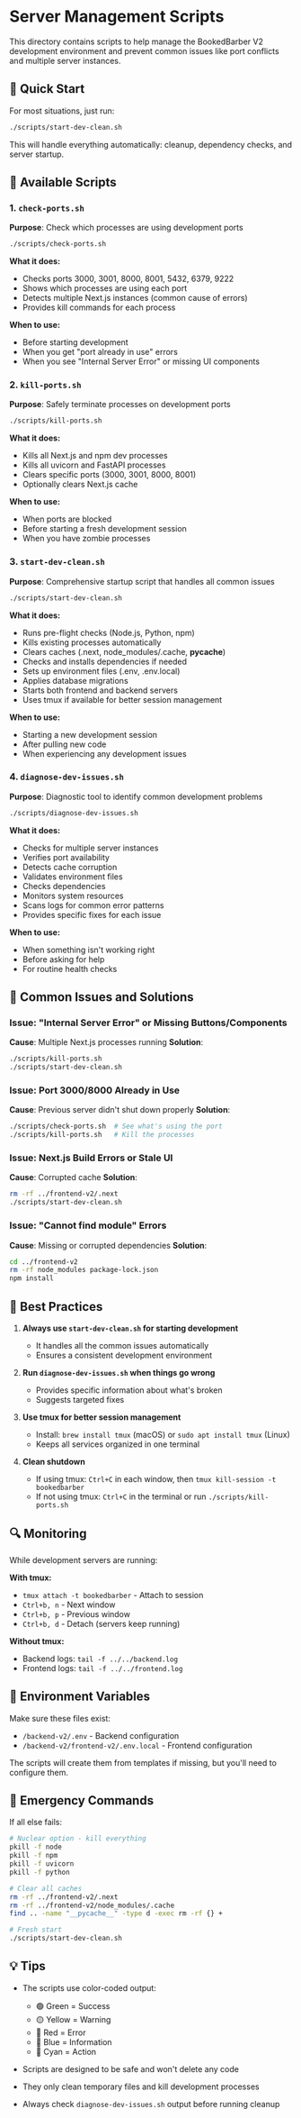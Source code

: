 # Server Management Scripts

This directory contains scripts to help manage the BookedBarber V2 development environment and prevent common issues like port conflicts and multiple server instances.

## 🚀 Quick Start

For most situations, just run:
```bash
./scripts/start-dev-clean.sh
```

This will handle everything automatically: cleanup, dependency checks, and server startup.

## 📁 Available Scripts

### 1. `check-ports.sh`
**Purpose**: Check which processes are using development ports

```bash
./scripts/check-ports.sh
```

**What it does:**
- Checks ports 3000, 3001, 8000, 8001, 5432, 6379, 9222
- Shows which processes are using each port
- Detects multiple Next.js instances (common cause of errors)
- Provides kill commands for each process

**When to use:**
- Before starting development
- When you get "port already in use" errors
- When you see "Internal Server Error" or missing UI components

### 2. `kill-ports.sh`
**Purpose**: Safely terminate processes on development ports

```bash
./scripts/kill-ports.sh
```

**What it does:**
- Kills all Next.js and npm dev processes
- Kills all uvicorn and FastAPI processes
- Clears specific ports (3000, 3001, 8000, 8001)
- Optionally clears Next.js cache

**When to use:**
- When ports are blocked
- Before starting a fresh development session
- When you have zombie processes

### 3. `start-dev-clean.sh`
**Purpose**: Comprehensive startup script that handles all common issues

```bash
./scripts/start-dev-clean.sh
```

**What it does:**
- Runs pre-flight checks (Node.js, Python, npm)
- Kills existing processes automatically
- Clears caches (.next, node_modules/.cache, __pycache__)
- Checks and installs dependencies if needed
- Sets up environment files (.env, .env.local)
- Applies database migrations
- Starts both frontend and backend servers
- Uses tmux if available for better session management

**When to use:**
- Starting a new development session
- After pulling new code
- When experiencing any development issues

### 4. `diagnose-dev-issues.sh`
**Purpose**: Diagnostic tool to identify common development problems

```bash
./scripts/diagnose-dev-issues.sh
```

**What it does:**
- Checks for multiple server instances
- Verifies port availability
- Detects cache corruption
- Validates environment files
- Checks dependencies
- Monitors system resources
- Scans logs for common error patterns
- Provides specific fixes for each issue

**When to use:**
- When something isn't working right
- Before asking for help
- For routine health checks

## 🔧 Common Issues and Solutions

### Issue: "Internal Server Error" or Missing Buttons/Components
**Cause**: Multiple Next.js processes running
**Solution**: 
```bash
./scripts/kill-ports.sh
./scripts/start-dev-clean.sh
```

### Issue: Port 3000/8000 Already in Use
**Cause**: Previous server didn't shut down properly
**Solution**:
```bash
./scripts/check-ports.sh  # See what's using the port
./scripts/kill-ports.sh   # Kill the processes
```

### Issue: Next.js Build Errors or Stale UI
**Cause**: Corrupted cache
**Solution**:
```bash
rm -rf ../frontend-v2/.next
./scripts/start-dev-clean.sh
```

### Issue: "Cannot find module" Errors
**Cause**: Missing or corrupted dependencies
**Solution**:
```bash
cd ../frontend-v2
rm -rf node_modules package-lock.json
npm install
```

## 🎯 Best Practices

1. **Always use `start-dev-clean.sh` for starting development**
   - It handles all the common issues automatically
   - Ensures a consistent development environment

2. **Run `diagnose-dev-issues.sh` when things go wrong**
   - Provides specific information about what's broken
   - Suggests targeted fixes

3. **Use tmux for better session management**
   - Install: `brew install tmux` (macOS) or `sudo apt install tmux` (Linux)
   - Keeps all services organized in one terminal

4. **Clean shutdown**
   - If using tmux: `Ctrl+C` in each window, then `tmux kill-session -t bookedbarber`
   - If not using tmux: `Ctrl+C` in the terminal or run `./scripts/kill-ports.sh`

## 🔍 Monitoring

While development servers are running:

**With tmux:**
- `tmux attach -t bookedbarber` - Attach to session
- `Ctrl+b, n` - Next window
- `Ctrl+b, p` - Previous window
- `Ctrl+b, d` - Detach (servers keep running)

**Without tmux:**
- Backend logs: `tail -f ../../backend.log`
- Frontend logs: `tail -f ../../frontend.log`

## 📝 Environment Variables

Make sure these files exist:
- `/backend-v2/.env` - Backend configuration
- `/backend-v2/frontend-v2/.env.local` - Frontend configuration

The scripts will create them from templates if missing, but you'll need to configure them.

## 🚨 Emergency Commands

If all else fails:

```bash
# Nuclear option - kill everything
pkill -f node
pkill -f npm  
pkill -f uvicorn
pkill -f python

# Clear all caches
rm -rf ../frontend-v2/.next
rm -rf ../frontend-v2/node_modules/.cache
find .. -name "__pycache__" -type d -exec rm -rf {} +

# Fresh start
./scripts/start-dev-clean.sh
```

## 💡 Tips

- The scripts use color-coded output:
  - 🟢 Green = Success
  - 🟡 Yellow = Warning
  - 🔴 Red = Error
  - 🔵 Blue = Information
  - 🔷 Cyan = Action

- Scripts are designed to be safe and won't delete any code
- They only clean temporary files and kill development processes
- Always check `diagnose-dev-issues.sh` output before running cleanup